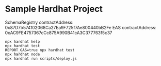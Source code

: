 # Sample Hardhat Project

SchemaRegistry contractAddress:  0x87D7b574102068Ca27Ea9F725f7Ae800440bB2Fe 
EAS contractAddress:  0xAC9FE4757367cCc875A990B41cA3C377763f5c37

```shell
npx hardhat help
npx hardhat test
REPORT_GAS=true npx hardhat test
npx hardhat node
npx hardhat run scripts/deploy.js
```
